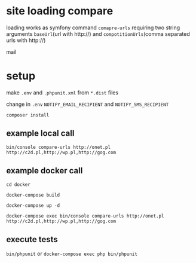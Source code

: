 # site loading compare
loading works as symfony command `comapre-urls` requiring two string arguments `baseUrl`(url with http://) and `compotitionUrls`(comma separated urls with http://)

mail
# setup
make `.env` and `.phpunit.xml` from `*.dist` files

change in `.env` `NOTIFY_EMAIL_RECIPIENT` and `NOTIFY_SMS_RECIPIENT`

`composer install`


## example local call

`bin/console compare-urls http://onet.pl http://c2d.pl,http://wp.pl,http://gog.com`

## example docker call

`cd docker`

`docker-compose build`

`docker-compose up -d`

`docker-compose exec bin/console compare-urls http://onet.pl http://c2d.pl,http://wp.pl,http://gog.com`


## execute tests

`bin/phpunit` or ``docker-compose exec php bin/phpunit``
